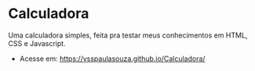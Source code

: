 # Calculadora
Uma calculadora simples, feita pra testar meus conhecimentos em HTML, CSS e Javascript.
- Acesse em: https://vsspaulasouza.github.io/Calculadora/
